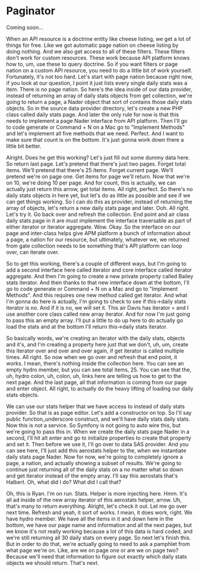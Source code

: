 # Paginator

Coming soon...

When an API resource is a doctrine entity like cheese listing, we get a lot of things
for free. Like we got automatic page nation on cheese listing by doing nothing. And
we also get access to all of these filters. These filters don't work for custom
resources. These work because API platform knows how to, um, use these to query
doctrine. So if you want filters or page nation on a custom API resource, you need to
do a little bit of work yourself. Fortunately, it's not too hard. Let's start with
page nation because right now, if you look at our question, I point it just lists
every single daily stats was a item. There is no page nation. So here's the idea
inside of our data provider, instead of returning an array of daily stats objects
from get collection, we're going to return a page, a Nader object that sort of
contains those daily stats objects. So in the source data provider directory, let's
create a new PHP class called daily stats page. And later the only rule for now is
that this needs to implement a page Nader interface from API platform. Then I'll go
to code generate or Command + N on a Mac go to "Implement Methods" and let's
implement all five methods that we need. Perfect. And I want to make sure that count
is on the bottom. It's just gonna work down there a little bit better.

Alright. Does he get this working? Let's just fill out some dummy data here. So
return last page. Let's pretend that there's just two pages. Forget total items.
We'll pretend that there's 25 items. Forget current page. We'll pretend we're on page
one. Get items for page we'll return. Now that we're on 10, we're doing 10 per page.
And for count, this is actually, we can actually just return this arrow, get total
items. All right, perfect. So there's no daily stats objects in here yet, but let's
do as little as possible and see if we can get things working. So I can do this as
provider, instead of returning the array of objects, let's return a new daily stats
page and later. Ooh. All right. Let's try it. Go back over and refresh the
collection. End point and air class daily stats page in it are must implement the
interface traversable as part of either iterator or iterator aggregate. Wow. Okay. So
the interface on our page and inter-class helps give APM platform a bunch of
information about a page, a nation for our resource, but ultimately, whatever we, we
returned from gate collection needs to be something that's API platform can loop
over, can iterate over.

So to get this working, there's a couple of different ways, but I'm going to add a
second interface here called iterator and core interface called iterator aggregate.
And then I'm going to create a new private property called Bailey stats iterator. And
then thanks to that new interface down at the bottom, I'll go to code generate or
Command + N on a Mac and go to "Implement Methods". And this requires one new method
called get iterator. And what I'm gonna do here is actually, I'm going to check to
see if this->daily stats iterator is no. And if it is no, we will set it. This air
Davis has iterator = and I use another core class called new array iterator. And for
now I'm just going to pass this an empty array. I'll put a little to do up here to do
actually go load the stats and at the bottom I'll return this->daily stats iterator.

So basically words, we're creating an iterator with the daily stats, objects and
it's, and I'm creating a property here just that we don't, uh, um, create this
iterator over and over and over again, if get iterator is called multiple times. All
right. So now when we go over and refresh that end point, it works. I mean, there's
nothing inside the collection here. You can see an empty hydro member, but you can
see total items, 25. You can see that the, uh, hydro colon, uh, colon, uh, links here
are telling us how to get to the next page. And the last page, all that information
is coming from our page and enter object. All right, to actually do the heavy lifting
of loading our daily stats objects.

We can use our stats helper that we have access to instead of daily stats provider.
So that is as page editor. Let's add a constructor on top. So I'll say public
function_underscore construct, and we'll have daily stats daily stats. Now this is
not a service. So Symfony is not going to auto wire this, but we're going to pass
this in. When we create the daily stats page Nader in a second, I'll hit alt enter
and go to initialize properties to create that property and set it. Then before we
use it, I'll go over to data SAS provider. And you can see here, I'll just add this
aerostats helper to the, when we instantiate daily stats page Nader. Now for now,
we're going to completely ignore a page, a nation, and actually showing a subset of
results. We're going to continue just returning all of the daily stats on a no matter
what so down and get iterator instead of the empty array. I'll say this aerostats
that's Halbert. Oh, what did I do? What did I call that?

Oh, this is Ryan. I'm on run. Stats. Helper is more injecting here. Hmm. It's all ad
inside of the new array iterator of this aerostats helper, arrow. Uh, that's many to
return everything. Alright, let's check it out. Let me go over next time. Refresh and
yeah, it sort of works. I mean, it does work, right. We have hydro member. We have
all the items in it and down here in the bottom, we have our page name and
information and all the next pages, but we know it's not really working because a lot
of this data is hard coded, and we're still returning all 30 daily stats on every
page. So next let's finish this. But in order to do that, we're actually going to
need to ask a pamphlet from what page we're on. Like, are we on page one or are we on
page two? Because we'll need that information to figure out exactly which daily stats
objects we should return. That's next.

